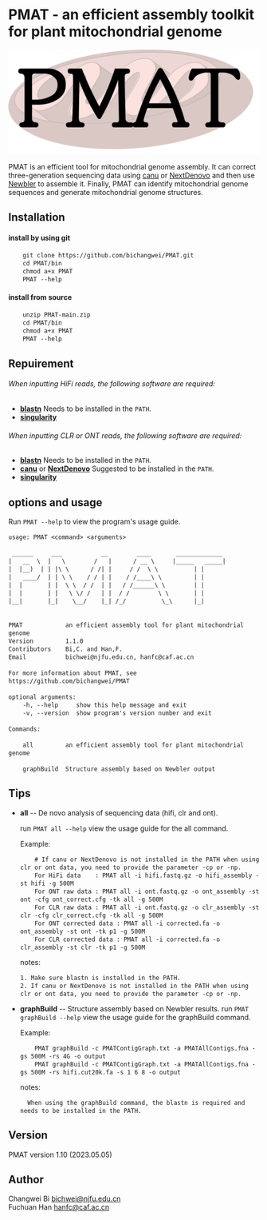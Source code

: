 # PMAT - an efficient assembly toolkit for plant mitochondrial genome
<p align="center"><img src="misc/logo.png" alt="PMAT" width="600"></p>

PMAT is an efficient tool for mitochondrial genome assembly. It can correct three-generation sequencing data using [canu](https://github.com/marbl/canu) or [NextDenovo](https://github.com/Nextomics/NextDenovo) and then use [Newbler](https://evomics.org/learning/assembly-and-alignment/newbler/) to assemble it. Finally, PMAT can identify mitochondrial genome sequences and generate mitochondrial genome structures.

## Installation

#### install by using git
```shell
    git clone https://github.com/bichangwei/PMAT.git
    cd PMAT/bin
    chmod a+x PMAT
    PMAT --help
```

#### install from source
```shell
    unzip PMAT-main.zip
    cd PMAT/bin
    chmod a+x PMAT
    PMAT --help
```

## Repuirement

###### When inputting HiFi reads, the following software are required:
- [**blastn**](https://blast.ncbi.nlm.nih.gov/Blast.cgi?CMD=Web&PAGE_TYPE=BlastDocs&DOC_TYPE=Download)  Needs to be installed in the `PATH`.
- [**singularity**](https://github.com/YanshuQu/runAssembly)

###### When inputting CLR or ONT reads, the following software are required:

- [**blastn**](https://blast.ncbi.nlm.nih.gov/Blast.cgi?CMD=Web&PAGE_TYPE=BlastDocs&DOC_TYPE=Download)     Needs to be installed in the `PATH`.
- [**canu**](https://github.com/marbl/canu) or [**NextDenovo**](https://github.com/Nextomics/NextDenovo)    Suggested to be installed in the `PATH`.
- [**singularity**](https://github.com/YanshuQu/runAssembly)

## options and usage
Run `PMAT --help` to view the program's usage guide.

    usage: PMAT <command> <arguments>
    
     ______     ___           __        ____       _____________ 
    |   __  \  |   \        /   |      / __ \     |_____   _____|
    |  |__)  | | |\ \      / /| |     / /  \ \          | |      
    |   ____/  | | \ \    / / | |    / /____\ \         | |      
    |  |       | |  \ \  / /  | |   / /______\ \        | |      
    |  |       | |   \ \/ /   | |  / /        \ \       | |      
    |__|       |_|    \__/    |_| /_/          \_\      |_|


    PMAT            an efficient assembly tool for plant mitochondrial genome
    Version         1.1.0
    Contributors    Bi,C. and Han,F.
    Email           bichwei@njfu.edu.cn, hanfc@caf.ac.cn
    
    For more information about PMAT, see https://github.com/bichangwei/PMAT

    optional arguments:
        -h, --help     show this help message and exit
        -v, --version  show program's version number and exit

    Commands:

        all         an efficient assembly tool for plant mitochondrial genome
    
        graphBuild  Structure assembly based on Newbler output


## Tips

- **all** -- De novo analysis of sequencing data (hifi, clr and ont).
    
    run `PMAT all --help` view the usage guide for the all command.

    Example:
    ```
        # If canu or NextDenovo is not installed in the PATH when using clr or ont data, you need to provide the parameter -cp or -np.
        For HiFi data    : PMAT all -i hifi.fastq.gz -o hifi_assembly -st hifi -g 500M
        For ONT raw data : PMAT all -i ont.fastq.gz -o ont_assembly -st ont -cfg ont_correct.cfg -tk all -g 500M
        For CLR raw data : PMAT all -i ont.fastq.gz -o clr_assembly -st clr -cfg clr_correct.cfg -tk all -g 500M
        For ONT corrected data : PMAT all -i corrected.fa -o ont_assembly -st ont -tk p1 -g 500M
        For CLR corrected data : PMAT all -i corrected.fa -o clr_assembly -st clr -tk p1 -g 500M
    ```

    notes:

      1. Make sure blastn is installed in the PATH.
      2. If canu or NextDenovo is not installed in the PATH when using clr or ont data, you need to provide the parameter -cp or -np.
        

- **graphBuild** -- Structure assembly based on Newbler results.
    run `PMAT graphBuild --help` view the usage guide for the graphBuild command.

    Example:
    ```shell
        PMAT graphBuild -c PMATContigGraph.txt -a PMATAllContigs.fna -gs 500M -rs 4G -o output
        PMAT graphBuild -c PMATContigGraph.txt -a PMATAllContigs.fna -gs 500M -rs hifi.cut20k.fa -s 1 6 8 -o output
    ```
    notes:
    
        When using the graphBuild command, the blastn is required and needs to be installed in the PATH.
    
## Version
PMAT version 1.10 (2023.05.05)

## Author
Changwei Bi bichwei@njfu.edu.cn  
Fuchuan Han hanfc@caf.ac.cn

